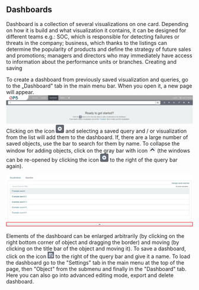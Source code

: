Dashboards
----------

Dashboard is a collection of several visualizations on one card.
Depending on how it is build and what visualization it contains, it
can be designed for different teams e.g.: SOC, which is responsible
for detecting failures or threats in the company; business, which
thanks to the listings can determine the popularity of products and
define the strategy of future sales and promotions; managers and
directors who may immediately have access to information about the
performance units or branches. Creating and saving

To create a dashboard from previously saved visualization and queries,
go to the „Dashboard" tab in the main menu bar. When you open it, a
new page will appear.
![](./media/media/image32.png)Clicking on the icon
![](./media/media/image33.png) and selecting a saved query and / or
visualization from the list will add them to the dashboard. If, there
are a large number of saved objects, use the bar to search for them by
name. To collapse the window for adding objects, click on the gray bar
with icon ![](./media/media/image34.png) (the windows can be re-opened by clicking the icon
![](./media/media/image33.png) to the right of the query bar again).

![](./media/media/image35.png)

Elements of the dashboard can be enlarged arbitrarily (by clicking on
the right bottom corner of object and dragging the border) and moving
(by clicking on the title bar of the object and moving it). To save a
dashboard, click on the icon
![](./media/media/image16.png) to the right of the query bar and give
it a name. To load the dashboard go to the "Settings" tab in the main
menu at the top of the page, then "Object" from the submenu and
finally in the "Dashboard" tab. Here you can also go into advanced
editing mode, export and delete dashboard.
